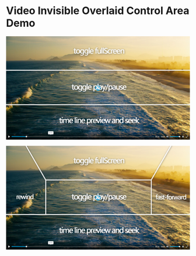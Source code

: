 # Video Invisible Overlaid Control Area Demo

![Demo 1](static/mode1.png)

![Demo 1](static/mode2.png)
